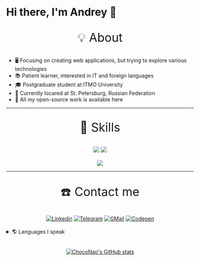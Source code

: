 # Hi there, I'm Andrey 👋

<p align="center" style="font-size: 32px; font-weight: 400">💡 About</p>

- 🖥️ Focusing on creating web applications, but trying to explore various technologies
- 📚 Patient learner, interested in IT and foreign languages
- 🎓 Postgraduate student at ITMO University
- 🏡 Currently locared at St. Petersburg, Russian Federation
- 🎁 All my open-source work is available here

---

<p align="center" style="font-size: 32px; font-weight: 400">🧠 Skills</p>
<div align="center">
    <img src="https://skillicons.dev/icons?i=html,css,sass,js,ts,nodejs,python,cpp,wordpress" />
    <img src="https://skillicons.dev/icons?i=react,svelte,git,tailwind,mysql,mongo,figma,bash,next,docker" />
    <br />
    <br />
    <a href="https://www.codewars.com/users/ChocoNao"><img src="https://www.codewars.com/users/ChocoNao/badges/small" /></a>
</div>

---

<p align="center" style="font-size: 32px; font-weight: 400">☎️ Contact me</p>
<div align="center">
    <a href="https://www.linkedin.com/in/andrey-loginov/"><img src="https://img.shields.io/badge/LinkedIn-0077B5?style=for-the-badge&logo=linkedin&logoColor=white" alt="Linkedin"></a>
    <a href="https://t.me/choconao"><img src="https://img.shields.io/badge/Telegram-2CA5E0?style=for-the-badge&logo=telegram&logoColor=white" alt="Telegram"></a>
    <a href="https://mail.google.com/mail/u/0/?fs=1&to=andrey12q112@gmail.com&su=Mail+to+Andrey+Loginov&body=Hello.&tf=cm"><img src="https://img.shields.io/badge/Gmail-D14836?style=for-the-badge&logo=gmail&logoColor=white" alt="GMail"></a>
    <a href="https://codepen.io/choconao"><img src="https://img.shields.io/badge/Codepen-000000?style=for-the-badge&logo=codepen&logoColor=white" alt="Codepen"></a>
</div>
<br />
<details>
<summary>🌎 Languages I speak</summary>

- Russian - Native
- English - B2
- Slovak - A1
- German - A1

</details>

<br />

<span style="display:block;text-align:center">[![ChocoNao's GitHub stats](https://github-readme-stats.vercel.app/api?username=chocolatenao&count_private=true&theme=tokyonight)](https://github.com/miraisubject/)
</span>

